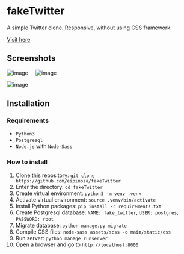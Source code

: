 # fakeTwitter

A simple Twitter clone.
Responsive, without using CSS framework.

[Visit here](http://52.15.51.235/)

## Screenshots

![image](https://user-images.githubusercontent.com/42013600/127357324-e9e890b6-b52a-4f2a-a335-6480d015c468.png) &nbsp;&nbsp;&nbsp; ![image](https://user-images.githubusercontent.com/42013600/127358042-ba6d0add-a647-4a32-a8c1-097aade899d3.png)

![image](https://user-images.githubusercontent.com/42013600/127357449-4b2fa992-6f4c-4178-85bd-4bc0085db3b4.png)

## Installation

### Requirements
* `Python3`
* `Postgresql`
* `Node.js` with `Node-Sass`

### How to install

1. Clone this repository: `git clone https://github.com/espinoza/fakeTwitter`
2. Enter the directory: `cd fakeTwitter`
3. Create virtual environment: `python3 -m venv .venv`
4. Activate virtual environment: `source .venv/bin/activate`
5. Install Python packages: `pip install -r requirements.txt`
6. Create Postgresql database: `NAME: fake_twitter`, `USER: postgres`, `PASSWORD: root`
7. Migrate database: `python manage.py migrate`
8. Compile CSS files: `node-sass assets/scss -o main/static/css`
9. Run server: `python manage runserver`
10. Open a browser and go to `http://localhost:8000`
